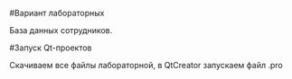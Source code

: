 

#Вариант лабораторных

База данных сотрудников.

#Запуск Qt-проектов

Скачиваем все файлы лабораторной, в QtCreator запускаем файл .pro
